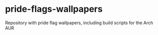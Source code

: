 # pride-flags-wallpapers

Repository with pride flag wallpapers, including build scripts for the Arch AUR
